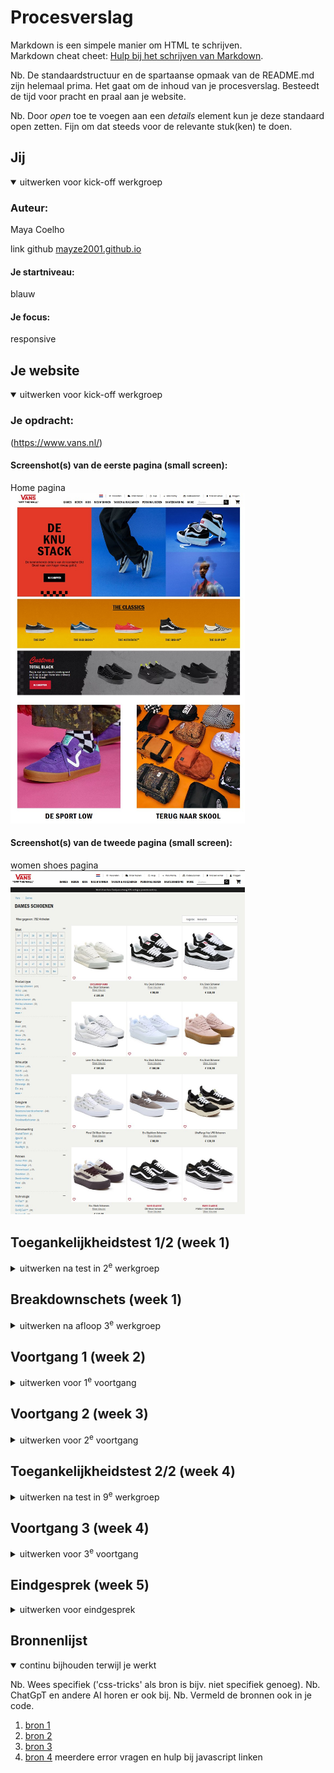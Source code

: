 # Procesverslag
Markdown is een simpele manier om HTML te schrijven.  
Markdown cheat cheet: [Hulp bij het schrijven van Markdown](https://github.com/adam-p/markdown-here/wiki/Markdown-Cheatsheet).

Nb. De standaardstructuur en de spartaanse opmaak van de README.md zijn helemaal prima. Het gaat om de inhoud van je procesverslag. Besteedt de tijd voor pracht en praal aan je website.

Nb. Door *open* toe te voegen aan een *details* element kun je deze standaard open zetten. Fijn om dat steeds voor de relevante stuk(ken) te doen.





## Jij

<details open>
  <summary>uitwerken voor kick-off werkgroep</summary>

  ### Auteur:
  Maya Coelho

  link github [mayze2001.github.io](https://mayze2001.github.io/FED/)

  #### Je startniveau:
  blauw

  #### Je focus:
  responsive
 
</details>





## Je website

<details open>
  <summary>uitwerken voor kick-off werkgroep</summary>

  ### Je opdracht:
  (https://www.vans.nl/)

  #### Screenshot(s) van de eerste pagina (small screen): 
  Home pagina </br>
  <img src="readme-images/vans homepage.jpg" width="375px" alt="omschrijving van de pagina">

  #### Screenshot(s) van de tweede pagina (small screen):
  women shoes pagina </br>
  <img src="readme-images/dames page.jpg" width="375px" alt="omschrijving van de pagina">
 
</details>



## Toegankelijkheidstest 1/2 (week 1)

<details>
  <summary>uitwerken na test in 2<sup>e</sup> werkgroep</summary>

  ### Bevindingen
  Lijst met je bevindingen die in de test naar voren kwamen:

De pagina heeft in het algemeen weinig kleurgebruik, waardoor mensen met kleurblindheid er geen problemen mee zullen hebben. 
Er wordt gebruik gemaakt van descriptieve teksten bij de error messages, waardoor dit ook voor kleurblinden duidelijk blijft.
De keyboard navigator is niet compleet. Bij het einde van de pagina kan je niet door klikken en blijft deze vast zitten.
Het is niet compleet responsive, want als je een mobiel apparaat op horizontaal zet, moet je de pagina opnieuw laden, want hij is anders niet goed weergeefbaar.
Ook kan je bij horizontaal niet goed op de nav klikken, de tekst overlapt.
In de code van de site kan je geen H1 vinden. Ook op het moment van testen met de narrator, kon je merken dat er niet genoeg heading levels zijn, waardoor het luisteren hier naar heel verwarrend is.
De alt van de afbeeldingen zijn niet descriptief, ze zeggen alleen welke categorie schoen het is maar omschrijven het product niet.
Er waren geen videos of audios, dus hier kon ik ook geen tests mee uitvoeren.
Verder waren er ook geen flashy animaties, alleen een paar bewegingen in de banners die heel sloom bewogen met de hover functie.
De kleuren die de site gebruikt (rood, wit & zwart) hebben goed contrast, alles is leesbaar.
Filters worden niet voorgelezen door de narrator, alleen de eerste categorie hiervan wordt voorgelezen als een H2.

</details>



## Breakdownschets (week 1)

<details>
  <summary>uitwerken na afloop 3<sup>e</sup> werkgroep</summary>

## Home page 
<img src="readme-images/homepageannotaties.PNG" width="375px" alt="breakdown van de hele pagina">

## Dames page
<img src="readme-images/damespageannotaties.PNG" width="375px" alt="breakdown van de hele pagina">

</details>





## Voortgang 1 (week 2)

<details>
  <summary>uitwerken voor 1<sup>e</sup> voortgang</summary>

  ### Stand van zaken
Ik vond het weer even moeilijk om weer te beginnen met coderen maar nu ik eenmaal ben begonnen is het alleen maar kwestie van verder werken.

  ### Verslag van meeting
  
Feedback: De eerste banner proberen in de header te zetten. Een section maken van de artikels van de schoenen op de dames schoenen page.
Bedenken als microinteractie: producten in de winkel mand zetten, dus als je op het plusje drukt dat het dan als nummertje naast het mandje verschijnt.

</details>





## Voortgang 2 (week 3)

<details>
  <summary>uitwerken voor 2<sup>e</sup> voortgang</summary>

  ### Stand van zaken
 Vragen voor student assistent:
 1) waarom gaat de image raar strectchen als ik max width zet?
2) waarom gaat de text van mijn 3e section (gele background) onder elkaar in plaats van naast elkaar?

  ### Verslag van meeting

Feedback: class op de body van elke pagina zetten zodat de css niet in de war raakt als ik nth of type gebruik op het moment van properties toevoegen.
Ook minder classes gebruiken waar mogelijk. De algemene site margins weg halen zodat mijn site goed tot de rand zichtbaar is.

</details>



## Toegankelijkheidstest 2/2 (week 4)

<details>
  <summary>uitwerken na test in 9<sup>e</sup> werkgroep</summary>

  ### Bevindingen
  1. De screen reader/narrator leest alle elementen in volgorde voor.
  2. Het geeft het lijst nummer van de li elementen aan.
  3. Het leest de level van de H elementen voor.
  4. Leest gallery elementen goed voor, eerst de alt tekst van de afbeelding en dan de tekst dat erbij hoort.
  5. De paragraven zijn goed verdeelt, zodat alle tekst per levels duidelijk kan worden voorgelezen.

In vergelijking met de daadwerkelijke "vans.nl" is deze wat beter te navigeren met de screen reader, hij leest hier wel alles voor en gaat in de juiste volgorde, ook geeft de narrator aan waar 
klikbaare links zijn en waar niet. Over het algemeen vondt ik mijn website veel beter te werken voor de screen reader dan de echte website. Dit kan liggen aan dat ik de juiste elementen en volgorde heb gebruikt in
de html. In de code van de echte website kon ik niet zo goed zien wat er in dit aspect in de code fout ging, maar in het kort, wat ik tot nu toe heb op mijn website versie werkt veel toegankelijker dan de echte
webshop die ik na maak.
</details>





## Voortgang 3 (week 4)

<details>
  <summary>uitwerken voor 3<sup>e</sup> voortgang</summary>

  ### Stand van zaken
  Ik liep best achter maar ging kijhard aan het werk en heb heel veel gedaan nog. Had wat problemen maar zijn allemaal goed gekomen.

  ### Verslag van meeting
  hier na afloop snel de uitkomsten van de meeting vastleggen

  - schoenen in artikel zetten
  - opschieten
  
 

</details>





## Eindgesprek (week 5)

<details>
  <summary>uitwerken voor eindgesprek</summary>

  ### Je uitkomst - karakteristiek screenshots:
  <img src="readme-images/screenshot.png" width="375px" alt="uitomst opdracht 1">
  <img src="readme-images/screenshot2.png" width="375px" alt="uitomst opdracht 1">
  <img src="readme-images/screenshot3.png" width="375px" alt="uitomst opdracht 1">
  <img src="readme-images/screenshot4.png" width="375px" alt="uitomst opdracht 1">


  ### Dit ging goed/Heb ik geleerd: 
  Korte omschrijving met plaatjes

Na veel lezen, tutorials en proberen heb ik heet voor melkaar gekregen om specifieke elementen wel of niet te laten zien en dan omruilen met anderen, liggend aan de scherm breedte.
Bij voorbeeld hier in de kleine en grotere navigaties.
  <img src="readme-images/screenshot5.png" width="375px" alt="top">
  <img src="readme-images/screenshot6.png" width="375px" alt="top">


  ### Dit was lastig/Is niet gelukt:
  Korte omschrijving met plaatjes

De borders van de navigatie van de kleine schermen schaalt niet mee, heb van alles geprobeerd.
  <img src="readme-images/screenshot7.png" width="375px" alt="bummer">
  In middel schermen tussen klein en groot gaan sommige dingen fout ook al de elementen responsive horen te werken.
  <img src="readme-images/screenshot8.png" width="375px" alt="bummer">
</details>





## Bronnenlijst

<details open>
  <summary>continu bijhouden terwijl je werkt</summary>

  Nb. Wees specifiek ('css-tricks' als bron is bijv. niet specifiek genoeg). 
  Nb. ChatGpT en andere AI horen er ook bij.
  Nb. Vermeld de bronnen ook in je code.

  1. [bron 1](https://www.w3schools.com/css/css3_buttons.asp)
  2. [bron 2](https://www.w3schools.com/css/css3_flexbox.asp)
  3. [bron 3](https://www.w3schools.com/css/css_grid.asp)
  4. [bron 4](https://chat.openai.com) meerdere error vragen en hulp bij javascript linken

</details>
